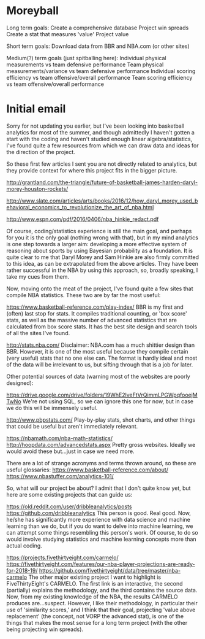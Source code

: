 # Moreyball
Long term goals:
Create a comprehensive database
Project win spreads
Create a stat that measures 'value'
Project value

Short term goals:
Download data from BBR and NBA.com (or other sites)

Medium(?) term goals (just spitballing here):
Individual physical measurements vs team defensive performance
Team physical measurements/variance vs team defensive performance
Individual scoring efficiency vs team offensive/overall performance
Team scoring efficiency vs team offensive/overall performance

# Initial email
Sorry for not updating you earlier, but I've been looking into basketball analytics for most of the summer, and though admittedly I haven't gotten a start with the coding and haven't studied enough linear algebra/statistics, I've found quite a few resources from which we can draw data and ideas for the direction of the project.


So these first few articles I sent you are not directly related to analytics, but they provide context for where this project fits in the bigger picture.

http://grantland.com/the-triangle/future-of-basketball-james-harden-daryl-morey-houston-rockets/

http://www.slate.com/articles/arts/books/2016/12/how_daryl_morey_used_behavioral_economics_to_revolutionize_the_art_of_nba.html

http://www.espn.com/pdf/2016/0406/nba_hinkie_redact.pdf

Of course, coding/statistics experience is still the main goal, and perhaps for you it is the only goal (nothing wrong with that), but in my mind analytics is one step towards a larger aim: developing a more effective system of reasoning about sports by using Bayesian probability as a foundation. It is quite clear to me that Daryl Morey and Sam Hinkie are also firmly committed to this idea, as can be extrapolated from the above articles. They have been rather successful in the NBA by using this approach, so, broadly speaking, I take my cues from them.


Now, moving onto the meat of the project, I've found quite a few sites that compile NBA statistics. These two are by far the most useful:

https://www.basketball-reference.com/play-index/
BBR is my first and (often) last stop for stats. It compiles traditional counting, or 'box score' stats, as well as the massive number of advanced statistics that are calculated from box score stats. It has the best site design and search tools of all the sites I've found.

http://stats.nba.com/
Disclaimer: NBA.com has a much shittier design than BBR. However, it is one of the most useful because they compile certain (very useful) stats that no one else can. The format is hardly ideal and most of the data will be irrelevant to us, but sifting through that is a job for later.


Other potential sources of data (warning most of the websites are poorly designed):

https://drive.google.com/drive/folders/19WhE2lveFtVrQimmLPGWpqfooejMTwNo
We're not using SQL, so we can ignore this one for now, but in case we do this will be immensely useful.

http://www.pbpstats.com/
Play-by-play stats, shot charts, and other things that could be useful but aren't immediately relevant.

https://nbamath.com/nba-math-statistics/
http://hoopdata.com/advancedstats.aspx
Pretty gross websites. Ideally we would avoid these but...just in case we need more.

There are a lot of strange acronyms and terms thrown around, so these are useful glossaries:
https://www.basketball-reference.com/about/
https://www.nbastuffer.com/analytics-101/


So, what will our project be about? I admit that I don't quite know yet, but here are some existing projects that can guide us:

https://old.reddit.com/user/dribbleanalytics/posts
https://github.com/dribbleanalytics
This person is good. Real good. Now, he/she has significantly more experience with data science and machine learning than we do, but if you do want to delve into machine learning, we can attempt some things resembling this person's work. Of course, to do so would involve studying statistics and machine learning concepts more than actual coding.

https://projects.fivethirtyeight.com/carmelo/
https://fivethirtyeight.com/features/our-nba-player-projections-are-ready-for-2018-19/
https://github.com/fivethirtyeight/data/tree/master/nba-carmelo
The other major existing project I want to highlight is FiveThirtyEight's CARMELO. The first link is an interactive, the second (partially) explains the methodology, and the third contains the source data. Now, from my existing knowledge of the NBA, the results CARMELO produces are...suspect. However, I like their methodology, in particular their use of 'similarity scores,' and I think that their goal, projecting 'value above replacement' (the concept, not VORP the advanced stat), is one of the things that makes the most sense for a long term project (with the other being projecting win spreads).
